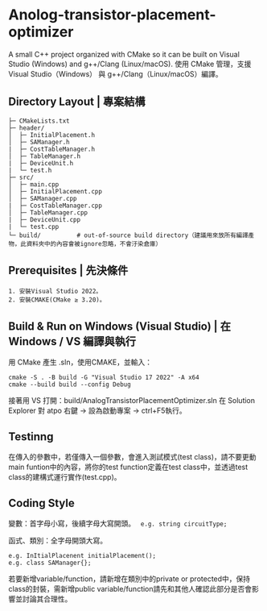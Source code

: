 # Anolog-transistor-placement-optimizer
A small C++ project organized with CMake so it can be built on Visual Studio (Windows) and g++/Clang (Linux/macOS).
使用 CMake 管理，支援 Visual Studio（Windows） 與 g++/Clang（Linux/macOS）編譯。

## Directory Layout | 專案結構
```
├─ CMakeLists.txt
├─ header/
│  ├─ InitialPlacement.h
│  ├─ SAManager.h
|  ├─ CostTableManager.h
│  ├─ TableManager.h
|  ├─ DeviceUnit.h
|  └─ test.h
├─ src/
│  ├─ main.cpp
│  ├─ InitialPlacement.cpp
│  ├─ SAManager.cpp
|  ├─ CostTableManager.cpp
│  ├─ TableManager.cpp
|  ├─ DeviceUnit.cpp
|  └─ test.cpp
└─ build/          # out-of-source build directory（建議用來放所有編譯產物，此資料夾中的內容會被ignore忽略，不會汙染倉庫）
```

## Prerequisites | 先決條件
```
1. 安裝Visual Studio 2022。
2. 安裝CMAKE(CMake ≥ 3.20)。
```

## Build & Run on Windows (Visual Studio) | 在 Windows / VS 編譯與執行
用 CMake 產生 .sln，使用CMAKE，並輸入：
```
cmake -S . -B build -G "Visual Studio 17 2022" -A x64
cmake --build build --config Debug
```

接著用 VS 打開：build/AnalogTransistorPlacementOptimizer.sln
在 Solution Explorer 對 atpo 右鍵 → 設為啟動專案 → ctrl+F5執行。

## Testinng
在傳入的參數中，若僅傳入一個參數，會進入測試模式(test class)，請不要更動main funtion中的內容，將你的test function定義在test class中，並透過test class的建構式運行實作(test.cpp)。

## Coding Style
變數：首字母小寫，後續字母大寫開頭。
``` e.g. string circuitType;```

函式、類別：全字母開頭大寫。
``` 
e.g. InItialPlacenent initialPlacement();
e.g. class SAManager{};
```

若要新增variable/function，請新增在類別中的private or protected中，保持class的封裝，需新增public variable/function請先和其他人確認此部分是否會影響並討論其合理性。